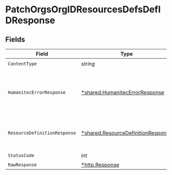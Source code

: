 # PatchOrgsOrgIDResourcesDefsDefIDResponse


## Fields

| Field                                                                                   | Type                                                                                    | Required                                                                                | Description                                                                             |
| --------------------------------------------------------------------------------------- | --------------------------------------------------------------------------------------- | --------------------------------------------------------------------------------------- | --------------------------------------------------------------------------------------- |
| `ContentType`                                                                           | *string*                                                                                | :heavy_check_mark:                                                                      | N/A                                                                                     |
| `HumanitecErrorResponse`                                                                | [*shared.HumanitecErrorResponse](../../models/shared/humanitecerrorresponse.md)         | :heavy_minus_sign:                                                                      | One or more request parameters is missing or invalid.<br/><br/>                         |
| `ResourceDefinitionResponse`                                                            | [*shared.ResourceDefinitionResponse](../../models/shared/resourcedefinitionresponse.md) | :heavy_minus_sign:                                                                      | The updated Resource Definition.<br/><br/>                                              |
| `StatusCode`                                                                            | *int*                                                                                   | :heavy_check_mark:                                                                      | N/A                                                                                     |
| `RawResponse`                                                                           | [*http.Response](https://pkg.go.dev/net/http#Response)                                  | :heavy_minus_sign:                                                                      | N/A                                                                                     |